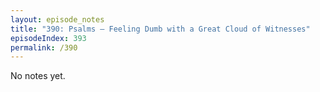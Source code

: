 ```yaml
---
layout: episode_notes
title: "390: Psalms — Feeling Dumb with a Great Cloud of Witnesses"
episodeIndex: 393
permalink: /390
---
```

No notes yet.
